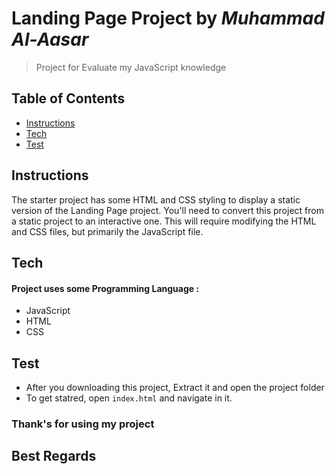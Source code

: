 # Landing Page Project by _Muhammad Al-Aasar_
> Project for Evaluate my JavaScript knowledge

## Table of Contents

* [Instructions](#instructions)
* [Tech](#tech)
* [Test](#tech)

## Instructions

The starter project has some HTML and CSS styling to display a static version of the Landing Page project. You'll need to convert this project from a static project to an interactive one. This will require modifying the HTML and CSS files, but primarily the JavaScript file.

## Tech 
#### Project uses some Programming Language :

- JavaScript
- HTML
- CSS

## Test

- After you downloading this project, Extract it and open the project folder
- To get statred, open `index.html` and navigate in it.


### Thank's for using my project
## Best Regards